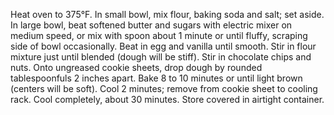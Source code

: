 Heat oven to 375°F. In small bowl, mix flour, baking soda and salt; set aside.
In large bowl, beat softened butter and sugars with electric mixer on medium speed, or mix with spoon about 1 minute or until fluffy, scraping side of bowl occasionally.
Beat in egg and vanilla until smooth. Stir in flour mixture just until blended (dough will be stiff). Stir in chocolate chips and nuts.
Onto ungreased cookie sheets, drop dough by rounded tablespoonfuls 2 inches apart.
Bake 8 to 10 minutes or until light brown (centers will be soft). Cool 2 minutes; remove from cookie sheet to cooling rack. Cool completely, about 30 minutes. Store covered in airtight container.
